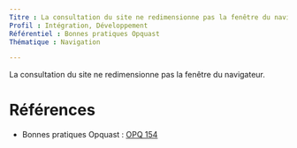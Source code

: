 ```yaml
---
Titre : La consultation du site ne redimensionne pas la fenêtre du navigateur.
Profil : Intégration, Développement
Référentiel : Bonnes pratiques Opquast
Thématique : Navigation

---
```

La consultation du site ne redimensionne pas la fenêtre du navigateur.

# Références

*   Bonnes pratiques Opquast : [OPQ 154](https://checklists.opquast.com/fr/qualiteweb/la-consultation-du-site-ne-redimensionne-pas-la-fenetre-du-navigateur)
